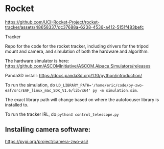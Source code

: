 # Rocket 

https://github.com/UCI-Rocket-Project/rocket-tracker/assets/48658337/dc37688a-6238-4536-a412-5151f483befc

Tracker

Repo for the code for the rocket tracker, including drivers for the tripod mount and camera, and simulation of both the hardware and algorithm.

The hardware simulator is here: https://github.com/ASCOMInitiative/ASCOM.Alpaca.Simulators/releases

Panda3D install: https://docs.panda3d.org/1.10/python/introduction/

To run the simulation, do `LD_LIBRARY_PATH='/home/eric/code/py-zwo-eaf/src/EAF_linux_mac_SDK_V1.6/lib/x64' py -m simulation.sim`.

The exact library path will change based on where the autofocuser library is installed to.

To run the tracker IRL, do `python3 control_telescope.py`

## Installing camera software:
https://pypi.org/project/camera-zwo-asi/
